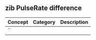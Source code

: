 ## zib PulseRate difference

| Concept         | Category          | Description                             | 
|-----------------|-------------------|-----------------------------------------|
|`` |  | 